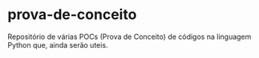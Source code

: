 # prova-de-conceito
Repositório de várias POCs (Prova de Conceito) de códigos na linguagem Python que, ainda serão uteis.
